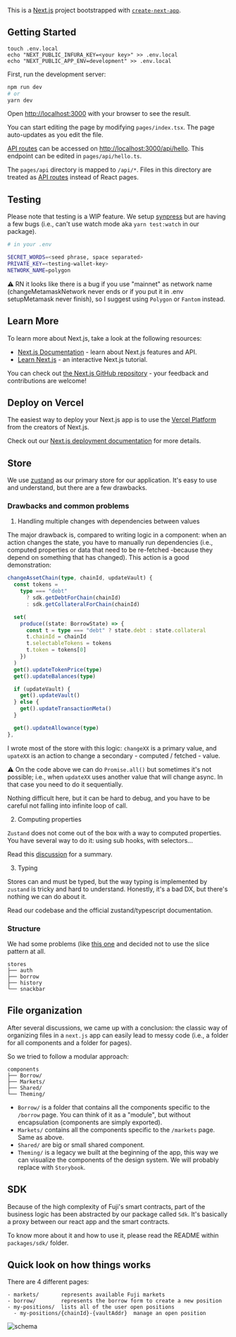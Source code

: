 This is a [Next.js](https://nextjs.org/) project bootstrapped with [`create-next-app`](https://github.com/vercel/next.js/tree/canary/packages/create-next-app).

## Getting Started

```
touch .env.local
echo "NEXT_PUBLIC_INFURA_KEY=<your key>" >> .env.local
echo "NEXT_PUBLIC_APP_ENV=development" >> .env.local
```

First, run the development server:

```bash
npm run dev
# or
yarn dev
```

Open [http://localhost:3000](http://localhost:3000) with your browser to see the result.

You can start editing the page by modifying `pages/index.tsx`. The page auto-updates as you edit the file.

[API routes](https://nextjs.org/docs/api-routes/introduction) can be accessed on [http://localhost:3000/api/hello](http://localhost:3000/api/hello). This endpoint can be edited in `pages/api/hello.ts`.

The `pages/api` directory is mapped to `/api/*`. Files in this directory are treated as [API routes](https://nextjs.org/docs/api-routes/introduction) instead of React pages.

## Testing

Please note that testing is a WIP feature. We setup [synpress](https://github.com/synthetixio/synpress) but are having a few bugs (i.e., can't use watch mode aka `yarn test:watch` in our package).

```bash
# in your .env

SECRET_WORDS=<seed phrase, space separated>
PRIVATE_KEY=<testing-wallet-key>
NETWORK_NAME=polygon
```

⚠️ RN it looks like there is a bug if you use "mainnet" as network name (changeMetamaskNetwork never ends or if you put it in .env setupMetamask never finish), so I suggest using `Polygon` or `Fantom` instead.

## Learn More

To learn more about Next.js, take a look at the following resources:

- [Next.js Documentation](https://nextjs.org/docs) - learn about Next.js features and API.
- [Learn Next.js](https://nextjs.org/learn) - an interactive Next.js tutorial.

You can check out [the Next.js GitHub repository](https://github.com/vercel/next.js/) - your feedback and contributions are welcome!

## Deploy on Vercel

The easiest way to deploy your Next.js app is to use the [Vercel Platform](https://vercel.com/new?utm_medium=default-template&filter=next.js&utm_source=create-next-app&utm_campaign=create-next-app-readme) from the creators of Next.js.

Check out our [Next.js deployment documentation](https://nextjs.org/docs/deployment) for more details.

## Store

We use [zustand](https://github.com/pmndrs/zustand) as our primary store for our application. It's easy to use and understand, but there are a few drawbacks.

### Drawbacks and common problems

1. Handling multiple changes with dependencies between values

The major drawback is, compared to writing logic in a component: when an action changes the state, you have to manually run dependencies (i.e., computed properties or data that need to be re-fetched -because they depend on something that has changed). This action is a good demonstration:

```ts
changeAssetChain(type, chainId, updateVault) {
  const tokens =
    type === "debt"
      ? sdk.getDebtForChain(chainId)
      : sdk.getCollateralForChain(chainId)

  set(
    produce((state: BorrowState) => {
      const t = type === "debt" ? state.debt : state.collateral
      t.chainId = chainId
      t.selectableTokens = tokens
      t.token = tokens[0]
    })
  )
  get().updateTokenPrice(type)
  get().updateBalances(type)

  if (updateVault) {
    get().updateVault()
  } else {
    get().updateTransactionMeta()
  }

  get().updateAllowance(type)
},
```

I wrote most of the store with this logic: `changeXX` is a primary value, and `upateXX` is an action to change a secondary - computed / fetched - value.

⚠️ On the code above we can do `Promise.all()` but sometimes it's not possible; i.e., when `updateXX` uses another value that will change async. In that case you need to do it sequentially.

Nothing difficult here, but it can be hard to debug, and you have to be careful not falling into infinite loop of call.

2. Computing properties

`Zustand` does not come out of the box with a way to computed properties. You have several way to do it: using sub hooks, with selectors...

Read this [discussion](https://github.com/pmndrs/zustand/discussions/1384#discussion-4499797) for a summary.

3. Typing

Stores can and must be typed, but the way typing is implemented by `zustand` is tricky and hard to understand. Honestly, it's a bad DX, but there's nothing we can do about it.

Read our codebase and the official zustand/typescript documentation.

### Structure

We had some problems (like [this one](https://github.com/pmndrs/zustand/discussions/1409) and decided not to use the slice pattern at all.

```
stores
├── auth
├── borrow
├── history
└── snackbar
```

## File organization

After several discussions, we came up with a conclusion: the classic way of organizing files in a `next.js` app can easily lead to messy code (i.e., a folder for all components and a folder for pages).

So we tried to follow a modular approach:

```
components
├── Borrow/
├── Markets/
├── Shared/
└── Theming/
```

- `Borrow/` is a folder that contains all the components specific to the `/borrow` page. You can think of it as a "module", but without encapsulation (components are simply exported).
- `Markets/` contains all the components specific to the `/markets` page. Same as above.
- `Shared/` are big or small shared component.
- `Theming/` is a legacy we built at the beginning of the app, this way we can visualize the components of the design system. We will probably replace with `Storybook`.

## SDK

Because of the high complexity of Fuji's smart contracts, part of the business logic has been abstracted by our package called `Sdk`. It's basically a proxy between our react app and the smart contracts.

To know more about it and how to use it, please read the README within `packages/sdk/` folder.

## Quick look on how things works

There are 4 different pages:

```
- markets/       represents available Fuji markets
- borrow/        represents the borrow form to create a new position
- my-positions/  lists all of the user open positions
  - my-positions/{chainId}-{vaultAddr}  manage an open position
```

![schema](./drawio.svg)
